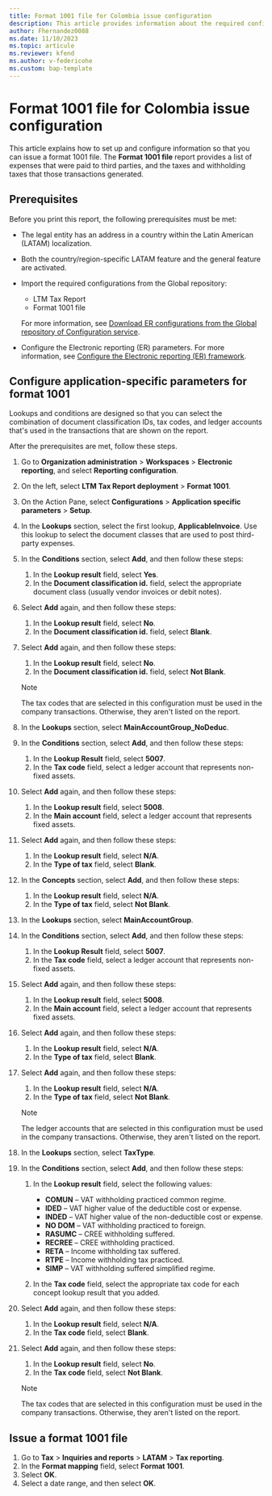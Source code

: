 ```yaml
---
title: Format 1001 file for Colombia issue configuration
description: This article provides information about the required configuration for issuing the format 1001 file for Colombia. 
author: Fhernandez0088 
ms.date: 11/10/2023 
ms.topic: articule
ms.reviewer: kfend
ms.author: v-federicohe
ms.custom: bap-template
---
```


# Format 1001 file for Colombia issue configuration

This article explains how to set up and configure information so that you can issue a format 1001 file. The **Format 1001 file** report provides a list of expenses that were paid to third parties, and the taxes and withholding taxes that those transactions generated.

## Prerequisites

Before you print this report, the following prerequisites must be met:

- The legal entity has an address in a country within the Latin American (LATAM) localization.
- Both the country/region-specific LATAM feature and the general feature are activated.
- Import the required configurations from the Global repository:

    - LTM Tax Report
    - Format 1001 file

    For more information, see [Download ER configurations from the Global repository of Configuration service](../../../fin-ops-core/dev-itpro/analytics/er-download-configurations-global-repo.md).

- Configure the Electronic reporting (ER) parameters. For more information, see [Configure the Electronic reporting (ER) framework](../../../fin-ops-core/dev-itpro/analytics/electronic-reporting-er-configure-parameters.md).

## Configure application-specific parameters for format 1001

Lookups and conditions are designed so that you can select the combination of document classification IDs, tax codes, and ledger accounts that's used in the transactions that are shown on the report.

After the prerequisites are met, follow these steps.

1. Go to **Organization administration** \> **Workspaces** \> **Electronic reporting**, and select **Reporting configuration**.
2. On the left, select **LTM Tax Report deployment** \> **Format 1001**.
3. On the Action Pane, select **Configurations** \> **Application specific parameters** \> **Setup**.
4. In the **Lookups** section, select the first lookup, **ApplicableInvoice**. Use this lookup to select the document classes that are used to post third-party expenses.
5. In the **Conditions** section, select **Add**, and then follow these steps:

    1. In the **Lookup result** field, select **Yes**.
    2. In the **Document classification id.** field, select the appropriate document class (usually vendor invoices or debit notes). 

6. Select **Add** again, and then follow these steps:

    1. In the **Lookup result** field, select **No**.
    2. In the **Document classification id.** field, select **Blank**.

7. Select **Add** again, and then follow these steps:

    1. In the **Lookup result** field, select **No**.
    2. In the **Document classification id.** field, select **Not Blank**.

    > [!NOTE]
    > The tax codes that are selected in this configuration must be used in the company transactions. Otherwise, they aren't listed on the report.

8. In the **Lookups** section, select **MainAccountGroup\_NoDeduc**.
9. In the **Conditions** section, select **Add**, and then follow these steps:

    1. In the **Lookup Result** field, select **5007**.
    2. In the **Tax code** field, select a ledger account that represents non-fixed assets. 

10. Select **Add** again, and then follow these steps:

    1. In the **Lookup result** field, select **5008**.
    2. In the **Main account** field, select a ledger account that represents fixed assets. 

11. Select **Add** again, and then follow these steps:

    1. In the **Lookup result** field, select **N/A**.
    2. In the **Type of tax** field, select **Blank**.

12. In the **Concepts** section, select **Add**, and then follow these steps:

    1. In the **Lookup result** field, select **N/A**.
    2. In the **Type of tax** field, select **Not Blank**.

13. In the **Lookups** section, select **MainAccountGroup**.
14. In the **Conditions** section, select **Add**, and then follow these steps:

    1. In the **Lookup Result** field, select **5007**.
    2. In the **Tax code** field, select a ledger account that represents non-fixed assets.

15. Select **Add** again, and then follow these steps:

    1. In the **Lookup result** field, select **5008**.
    2. In the **Main account** field, select a ledger account that represents fixed assets. 

16. Select **Add** again, and then follow these steps:

    1. In the **Lookup result** field, select **N/A**.
    2. In the **Type of tax** field, select **Blank**.

17. Select **Add** again, and then follow these steps:

    1. In the **Lookup result** field, select **N/A**.
    2. In the **Type of tax** field, select **Not Blank**.

    > [!NOTE]
    > The ledger accounts that are selected in this configuration must be used in the company transactions. Otherwise, they aren't listed on the report.

18. In the **Lookups** section, select **TaxType**.
19. In the **Conditions** section, select **Add**, and then follow these steps:

    1. In the **Lookup result** field, select the following values:

        - **COMUN** – VAT withholding practiced common regime.
        - **IDED** – VAT higher value of the deductible cost or expense.
        - **INDED** – VAT higher value of the non-deductible cost or expense.
        - **NO DOM** – VAT withholding practiced to foreign.
        - **RASUMC** – CREE withholding suffered.
        - **RECREE** – CREE withholding practiced.
        - **RETA** – Income withholding tax suffered.
        - **RTPE** – Income withholding tax practiced.
        - **SIMP** – VAT withholding suffered simplified regime.

    2. In the **Tax code** field, select the appropriate tax code for each concept lookup result that you added.

20. Select **Add** again, and then follow these steps:

    1. In the **Lookup result** field, select **N/A**.
    2. In the **Tax code** field, select **Blank**.

21. Select **Add** again, and then follow these steps:

    1. In the **Lookup result** field, select **No**.
    2. In the **Tax code** field, select **Not Blank**.

    > [!NOTE]
    > The tax codes that are selected in this configuration must be used in the company transactions. Otherwise, they aren't listed on the report.

## Issue a format 1001 file

1. Go to **Tax** \> **Inquiries and reports** \> **LATAM** \> **Tax reporting**.
2. In the **Format mapping** field, select **Format 1001**.
3. Select **OK**.
4. Select a date range, and then select **OK**.
